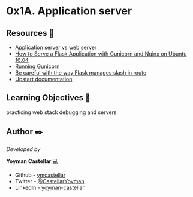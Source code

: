# 0x1A. Application server

## Resources 🔧

- [Application server vs web server](https://intranet.hbtn.io/rltoken/RerpYBxsgrpIorHjbDgulw)
- [How to Serve a Flask Application with Gunicorn and Nginx on Ubuntu 16.04](https://intranet.hbtn.io/rltoken/uosy5QXdMbDPA1tFTR1eoA)
- [Running Gunicorn](https://intranet.hbtn.io/rltoken/QTnnkj6vfQV9ovW_eYWWDQ)
- [Be careful with the way Flask manages slash in route](https://intranet.hbtn.io/rltoken/whE8do28ZiJJoJLyb1ACwA)
- [Upstart documentation](https://intranet.hbtn.io/rltoken/oQPs-o5UUcZkxOw5sNIM0g)

## Learning Objectives 📖

practicing web stack debugging and servers

## Author ✒️

_Developed by_

**Yoyman Castellar** :computer:

- Github - [ymcastellar](https://github.com/ymcastellar)
- Twitter - [@CastellarYoyman](https://twitter.com/CastellarYoyman)
- LinkedIn - [yoyman-castellar](https://www.linkedin.com/in/yoyman-castellar/)
